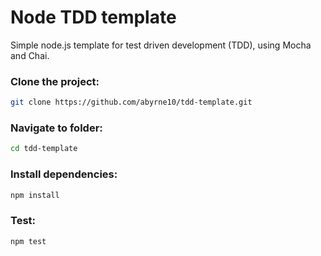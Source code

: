 # Node TDD template
Simple node.js template for test driven development (TDD), using Mocha and Chai.

### Clone the project:
```bash
git clone https://github.com/abyrne10/tdd-template.git
```

### Navigate to folder:
```bash
cd tdd-template
```

### Install dependencies:
```bash
npm install
```

### Test:
```bash
npm test
```
